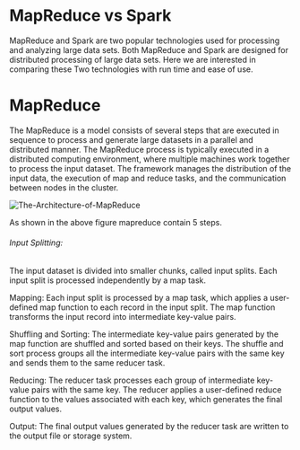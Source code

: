 # MapReduce vs Spark
MapReduce and Spark are two popular technologies used for processing and analyzing large data sets. Both MapReduce and Spark are designed for distributed processing of large data sets. Here we are interested in comparing these Two technologies with run time and ease of use.

# MapReduce
The MapReduce is a model consists of several steps that are executed in sequence to process and generate large datasets in a parallel and distributed manner.
The MapReduce process is typically executed in a distributed computing environment, where multiple machines work together to process the input dataset. The framework manages the distribution of the input data, the execution of map and reduce tasks, and the communication between nodes in the cluster.

![The-Architecture-of-MapReduce](https://user-images.githubusercontent.com/63199917/224222081-47e41ca4-cccd-495b-8562-a198fa1475b1.jpg)

As shown in the above figure mapreduce contain 5 steps.

###### Input Splitting: 
The input dataset is divided into smaller chunks, called input splits. Each input split is processed independently by a map task.

Mapping: Each input split is processed by a map task, which applies a user-defined map function to each record in the input split. The map function transforms the input record into intermediate key-value pairs.

Shuffling and Sorting: The intermediate key-value pairs generated by the map function are shuffled and sorted based on their keys. The shuffle and sort process groups all the intermediate key-value pairs with the same key and sends them to the same reducer task.

Reducing: The reducer task processes each group of intermediate key-value pairs with the same key. The reducer applies a user-defined reduce function to the values associated with each key, which generates the final output values.

Output: The final output values generated by the reducer task are written to the output file or storage system.
